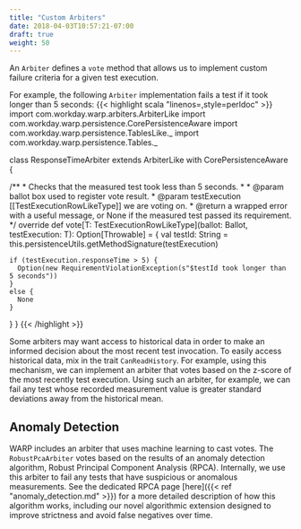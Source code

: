 ```yaml
---
title: "Custom Arbiters"
date: 2018-04-03T10:57:21-07:00
draft: true
weight: 50
---
```


An `Arbiter` defines a `vote` method that allows us to implement custom failure criteria for a given test execution.

For example, the following `Arbiter` implementation fails a test if it took longer than 5 seconds:
{{< highlight scala "linenos=,style=perldoc" >}}
import com.workday.warp.arbiters.ArbiterLike
import com.workday.warp.persistence.CorePersistenceAware
import com.workday.warp.persistence.TablesLike._
import com.workday.warp.persistence.Tables._

class ResponseTimeArbiter extends ArbiterLike with CorePersistenceAware {

  /**
    * Checks that the measured test took less than 5 seconds.
    *
    * @param ballot box used to register vote result.
    * @param testExecution [[TestExecutionRowLikeType]] we are voting on.
    * @return a wrapped error with a useful message, or None if the measured test passed its requirement.
    */
  override def vote[T: TestExecutionRowLikeType](ballot: Ballot, testExecution: T): Option[Throwable] = {
    val testId: String = this.persistenceUtils.getMethodSignature(testExecution)

    if (testExecution.responseTime > 5) {
      Option(new RequirementViolationException(s"$testId took longer than 5 seconds"))
    }
    else {
      None
    }
  }
}
{{< /highlight >}}

Some arbiters may want access to historical data in order to make an informed decision about the most recent test invocation.
To easily access historical data, mix in the trait `CanReadHistory`. For example, using this mechanism, we can
implement an arbiter that votes based on the z-score of the most recently test execution. Using such an arbiter,
for example, we can fail any test whose recorded measurement value is greater standard deviations away from the
historical mean.

## Anomaly Detection

WARP includes an arbiter that uses machine learning to cast votes.
The `RobustPcaArbiter` votes based on the results of an anomaly detection algorithm,
Robust Principal Component Analysis (RPCA).
Internally, we use this arbiter to fail any tests that have
suspicious or anomalous measurements.
See the dedicated RPCA page [here]({{< ref "anomaly_detection.md" >}}) for a more detailed description of how
this algorithm works, including our novel algorithmic extension designed to improve strictness and avoid
false negatives over time.
